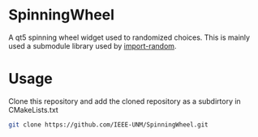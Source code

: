 # SpinningWheel
A qt5 spinning wheel widget used to randomized choices.
This is mainly used a submodule library used by [import-random](https://github.com/IEEE-UNM/import-random).

# Usage
Clone this repository and add the cloned repository as a subdirtory in CMakeLists.txt
```sh
git clone https://github.com/IEEE-UNM/SpinningWheel.git
```
